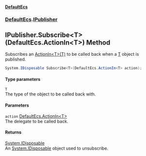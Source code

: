 #### [DefaultEcs](./index.md 'index')
### [DefaultEcs](./DefaultEcs.md 'DefaultEcs').[IPublisher](./DefaultEcs-IPublisher.md 'DefaultEcs.IPublisher')
## IPublisher.Subscribe&lt;T&gt;(DefaultEcs.ActionIn&lt;T&gt;) Method
Subscribes an [ActionIn&lt;T&gt;(T)](./DefaultEcs-ActionIn-T-(T).md 'DefaultEcs.ActionIn&lt;T&gt;(T)') to be called back when a [T](#DefaultEcs-IPublisher-Subscribe-T-(DefaultEcs-ActionIn-T-)-T 'DefaultEcs.IPublisher.Subscribe&lt;T&gt;(DefaultEcs.ActionIn&lt;T&gt;).T') object is published.  
```C#
System.IDisposable Subscribe<T>(DefaultEcs.ActionIn<T> action);
```
#### Type parameters
<a name='DefaultEcs-IPublisher-Subscribe-T-(DefaultEcs-ActionIn-T-)-T'></a>
`T`  
The type of the object to be called back with.  
  
#### Parameters
<a name='DefaultEcs-IPublisher-Subscribe-T-(DefaultEcs-ActionIn-T-)-action'></a>
`action` [DefaultEcs.ActionIn&lt;](./DefaultEcs-ActionIn-T-(T).md 'DefaultEcs.ActionIn&lt;T&gt;(T)')[T](#DefaultEcs-IPublisher-Subscribe-T-(DefaultEcs-ActionIn-T-)-T 'DefaultEcs.IPublisher.Subscribe&lt;T&gt;(DefaultEcs.ActionIn&lt;T&gt;).T')[&gt;](./DefaultEcs-ActionIn-T-(T).md 'DefaultEcs.ActionIn&lt;T&gt;(T)')  
The delegate to be called back.  
  
#### Returns
[System.IDisposable](https://docs.microsoft.com/en-us/dotnet/api/System.IDisposable 'System.IDisposable')  
An [System.IDisposable](https://docs.microsoft.com/en-us/dotnet/api/System.IDisposable 'System.IDisposable') object used to unsubscribe.  
